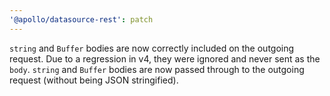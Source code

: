 ```yaml
---
'@apollo/datasource-rest': patch
---
```


`string` and `Buffer` bodies are now correctly included on the outgoing request.
Due to a regression in v4, they were ignored and never sent as the `body`.
`string` and `Buffer` bodies are now passed through to the outgoing request
(without being JSON stringified).
